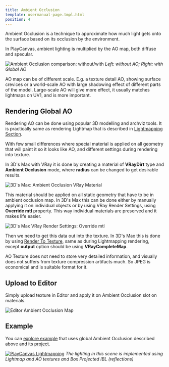 ```yaml
---
title: Ambient Occlusion
template: usermanual-page.tmpl.html
position: 4
---
```


Ambient Occlusion is a technique to approximate how much light gets onto the surface based on its occlusion by the environment.

In PlayCanvas, ambient lighting is multiplied by the AO map, both diffuse and specular.

![Ambient Occlusion comparison: without/with][4]
*Left: without AO; Right: with Global AO*

AO map can be of different scale. E.g. a texture detail AO, showing surface crevices or a world-scale AO with large shadowing effect of different parts of the model. Large-scale AO will give more effect, it usually matches lightmaps on UV1, and is more important.

## Rendering Global AO

Rendering AO can be done using popular 3D modelling and archviz tools. It is practically same as rendering Lightmap that is described in [Lightmapping Section][0].

With few small differences where special material is applied on all geometry that will paint it so it looks like AO, and different settings during rendering into texture.

In 3D's Max with VRay it is done by creating a material of **VRayDirt** type and **Ambient Occlusion** mode, where **radius** can be changed to get desirable results.

![3D's Max: Ambient Occlusion VRay Material][1]

This material should be applied on all static geometry that have to be in ambient occlusion map. In 3D's Max this can be done either by manually applying it on individual objects or by using VRay Render Settings, using **Override mtl** property. This way individual materials are preserved and it makes life easier.

![3D's Max VRay Render Settings: Override mtl][2]

Then we need to get this data out into the texture. In 3D's Max this is done by using [Render To Texture][3], same as during Lightmapping rendering, except **output** option should be using **VRayCompleteMap**.

AO Texture does not need to store very detailed information, and visually does not suffers from texture compression artifacts much. So JPEG is economical and is suitable format for it.

## Upload to Editor

Simply upload texture in Editor and apply it on Ambient Occlusion slot on materials.

![Editor Ambient Occlusion Map][5]

## Example

You can [explore example][6] that uses global Ambient Occlusion described above and its [project][7].

[![PlayCanvas Lightmapping][8]][6]
*The lighting in this scene is implemented using Lightmap and AO textures and Box Projected IBL (reflections)*

[0]: /user-manual/graphics/lighting/lightmapping/
[1]: /images/user-manual/graphics/lighting/lightmapping/3ds-max-ao-rendering.png
[2]: /images/user-manual/graphics/lighting/lightmapping/3ds-max-vray-override-mtl.png
[3]: /user-manual/graphics/lighting/lightmapping#render-to-texture
[4]: /images/user-manual/graphics/lighting/lightmapping/model-ao-comparison.jpg
[5]: /images/user-manual/graphics/lighting/lightmapping/editor-ao-map.png
[6]: https://playcanv.as/p/zdkARz26/
[7]: https://playcanvas.com/project/446587/overview/archviz-example
[8]: /images/user-manual/graphics/lighting/lightmapping/playcanvas-lightmapping-scene.jpg
